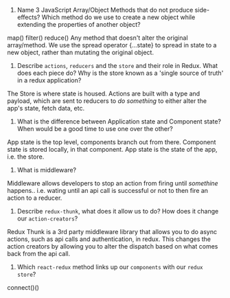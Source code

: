 1.  Name 3 JavaScript Array/Object Methods that do not produce side-effects? Which method do we use to create a new object while extending the properties of another object?

map()
filter()
reduce()
Any method that doesn't alter the original array/method. We use the spread operator {...state} to spread in state to a new object, rather than mutating the original object.

1.  Describe `actions`, `reducers` and the `store` and their role in Redux. What does each piece do? Why is the store known as a 'single source of truth' in a redux application?

The Store is where state is housed. Actions are built with a type and payload, which are sent to reducers to _do something_ to either alter the app's state, fetch data, etc.

1.  What is the difference between Application state and Component state? When would be a good time to use one over the other?

App state is the top level, components branch out from there. Component state is stored locally, in that component. App state is the state of the app, i.e. the store.

1.  What is middleware?

Middleware allows developers to stop an action from firing until _somethine_ happens.. i.e. wating until an api call is successful or not to then fire an action to a reducer.

1.  Describe `redux-thunk`, what does it allow us to do? How does it change our `action-creators`?

Redux Thunk is a 3rd party middleware library that allows you to do async actions, such as api calls and authentication, in redux. This changes the action creators by allowing you to alter the dispatch based on what comes back from the api call.

1.  Which `react-redux` method links up our `components` with our `redux store`?

connect()()
